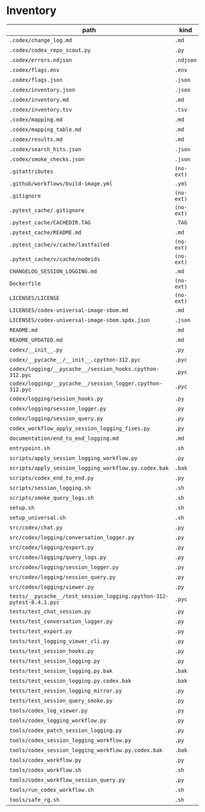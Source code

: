 # Inventory

| path | kind | size |
|---|---|---:|
| `.codex/change_log.md` | `.md` | 493 |
| `.codex/codex_repo_scout.py` | `.py` | 16247 |
| `.codex/errors.ndjson` | `.ndjson` | 2029 |
| `.codex/flags.env` | `.env` | 77 |
| `.codex/flags.json` | `.json` | 88 |
| `.codex/inventory.json` | `.json` | 349 |
| `.codex/inventory.md` | `.md` | 2935 |
| `.codex/inventory.tsv` | `.tsv` | 1326 |
| `.codex/mapping.md` | `.md` | 1055 |
| `.codex/mapping_table.md` | `.md` | 238 |
| `.codex/results.md` | `.md` | 267 |
| `.codex/search_hits.json` | `.json` | 1939 |
| `.codex/smoke_checks.json` | `.json` | 3961 |
| `.gitattributes` | `(no-ext)` | 66 |
| `.github/workflows/build-image.yml` | `.yml` | 1468 |
| `.gitignore` | `(no-ext)` | 10 |
| `.pytest_cache/.gitignore` | `(no-ext)` | 37 |
| `.pytest_cache/CACHEDIR.TAG` | `.TAG` | 191 |
| `.pytest_cache/README.md` | `.md` | 302 |
| `.pytest_cache/v/cache/lastfailed` | `(no-ext)` | 81 |
| `.pytest_cache/v/cache/nodeids` | `(no-ext)` | 213 |
| `CHANGELOG_SESSION_LOGGING.md` | `.md` | 371 |
| `Dockerfile` | `(no-ext)` | 7069 |
| `LICENSES/LICENSE` | `(no-ext)` | 2200 |
| `LICENSES/codex-universal-image-sbom.md` | `.md` | 7877 |
| `LICENSES/codex-universal-image-sbom.spdx.json` | `.json` | 36164 |
| `README.md` | `.md` | 10082 |
| `README_UPDATED.md` | `.md` | 4639 |
| `codex/__init__.py` | `.py` | 1 |
| `codex/__pycache__/__init__.cpython-312.pyc` | `.pyc` | 133 |
| `codex/logging/__pycache__/session_hooks.cpython-312.pyc` | `.pyc` | 3841 |
| `codex/logging/__pycache__/session_logger.cpython-312.pyc` | `.pyc` | 7954 |
| `codex/logging/session_hooks.py` | `.py` | 1580 |
| `codex/logging/session_logger.py` | `.py` | 6120 |
| `codex/logging/session_query.py` | `.py` | 4647 |
| `codex_workflow_apply_session_logging_fixes.py` | `.py` | 13027 |
| `documentation/end_to_end_logging.md` | `.md` | 1669 |
| `entrypoint.sh` | `.sh` | 577 |
| `scripts/apply_session_logging_workflow.py` | `.py` | 16836 |
| `scripts/apply_session_logging_workflow.py.codex.bak` | `.bak` | 16816 |
| `scripts/codex_end_to_end.py` | `.py` | 20976 |
| `scripts/session_logging.sh` | `.sh` | 1673 |
| `scripts/smoke_query_logs.sh` | `.sh` | 301 |
| `setup.sh` | `.sh` | 14278 |
| `setup_universal.sh` | `.sh` | 2434 |
| `src/codex/chat.py` | `.py` | 2048 |
| `src/codex/logging/conversation_logger.py` | `.py` | 1992 |
| `src/codex/logging/export.py` | `.py` | 2412 |
| `src/codex/logging/query_logs.py` | `.py` | 6900 |
| `src/codex/logging/session_logger.py` | `.py` | 4746 |
| `src/codex/logging/session_query.py` | `.py` | 1731 |
| `src/codex/logging/viewer.py` | `.py` | 6737 |
| `tests/__pycache__/test_session_logging.cpython-312-pytest-8.4.1.pyc` | `.pyc` | 15569 |
| `tests/test_chat_session.py` | `.py` | 743 |
| `tests/test_conversation_logger.py` | `.py` | 696 |
| `tests/test_export.py` | `.py` | 918 |
| `tests/test_logging_viewer_cli.py` | `.py` | 1742 |
| `tests/test_session_hooks.py` | `.py` | 1345 |
| `tests/test_session_logging.py` | `.py` | 6204 |
| `tests/test_session_logging.py.bak` | `.bak` | 1525 |
| `tests/test_session_logging.py.codex.bak` | `.bak` | 6316 |
| `tests/test_session_logging_mirror.py` | `.py` | 948 |
| `tests/test_session_query_smoke.py` | `.py` | 427 |
| `tools/codex_log_viewer.py` | `.py` | 2271 |
| `tools/codex_logging_workflow.py` | `.py` | 16256 |
| `tools/codex_patch_session_logging.py` | `.py` | 9772 |
| `tools/codex_session_logging_workflow.py` | `.py` | 13533 |
| `tools/codex_session_logging_workflow.py.codex.bak` | `.bak` | 13448 |
| `tools/codex_workflow.py` | `.py` | 11116 |
| `tools/codex_workflow.sh` | `.sh` | 12767 |
| `tools/codex_workflow_session_query.py` | `.py` | 16108 |
| `tools/run_codex_workflow.sh` | `.sh` | 11910 |
| `tools/safe_rg.sh` | `.sh` | 28 |
